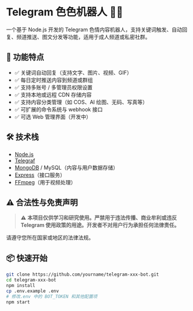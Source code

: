 # Telegram 色色机器人 🤖💋

一个基于 Node.js 开发的 Telegram 色情内容机器人，支持关键词触发、自动回复、频道推送、图文分发等功能，适用于成人频道或私密社群。

## 🌟 功能特点

- ✅ 关键词自动回复（支持文字、图片、视频、GIF）
- ✅ 每日定时推送内容到频道或群组
- ✅ 支持多账号 / 多管理员权限设置
- ✅ 支持本地或远程 CDN 存储内容
- ✅ 支持内容分类管理（如 COS、AI 绘图、无码、写真等）
- ✅ 可扩展的命令系统与 webhook 接口
- ✅ 可选 Web 管理界面（开发中）

## 🛠️ 技术栈

- [Node.js](https://nodejs.org/)
- [Telegraf](https://telegraf.js.org/)
- [MongoDB](https://www.mongodb.com/) / MySQL（内容与用户数据存储）
- [Express](https://expressjs.com/)（接口服务）
- [FFmpeg](https://ffmpeg.org/)（用于视频处理）

## ⚠️ 合法性与免责声明

> ⚠️ **本项目仅供学习和研究使用。严禁用于违法传播、商业牟利或违反 Telegram 使用政策的用途。开发者不对用户行为承担任何法律责任。**

请遵守您所在国家或地区的法律法规。

## 📦 快速开始

```bash
git clone https://github.com/yourname/telegram-xxx-bot.git
cd telegram-xxx-bot
npm install
cp .env.example .env
# 修改.env 中的 BOT_TOKEN 和其他配置项
npm start
